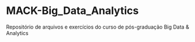 # MACK-Big_Data_Analytics
Repositório de arquivos e exercícios do curso de pós-graduação Big Data &amp; Analytics
